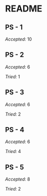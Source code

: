 # README
## PS - 1
_Accepted:_ $10$

## PS - 2
_Accepted:_ $6$

_Tried:_ $1$

## PS - 3
_Accepted:_ $6$

_Tried:_ $2$

## PS - 4
_Accepted:_ $6$

_Tried:_ $4$

## PS - 5
_Accepted:_ $8$

_Tried:_ $2$
